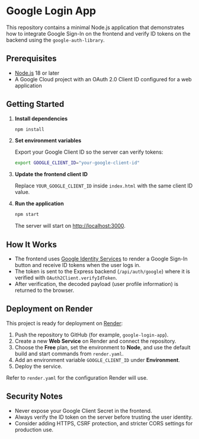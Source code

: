 # Google Login App

This repository contains a minimal Node.js application that demonstrates how to integrate Google Sign-In on the frontend and verify ID tokens on the backend using the `google-auth-library`.

## Prerequisites

- [Node.js](https://nodejs.org/) 18 or later
- A Google Cloud project with an OAuth 2.0 Client ID configured for a web application

## Getting Started

1. **Install dependencies**

   ```bash
   npm install
   ```

2. **Set environment variables**

   Export your Google Client ID so the server can verify tokens:

   ```bash
   export GOOGLE_CLIENT_ID="your-google-client-id"
   ```

3. **Update the frontend client ID**

   Replace `YOUR_GOOGLE_CLIENT_ID` inside `index.html` with the same client ID value.

4. **Run the application**

   ```bash
   npm start
   ```

   The server will start on [http://localhost:3000](http://localhost:3000).

## How It Works

- The frontend uses [Google Identity Services](https://developers.google.com/identity/gsi/web) to render a Google Sign-In button and receive ID tokens when the user logs in.
- The token is sent to the Express backend (`/api/auth/google`) where it is verified with `OAuth2Client.verifyIdToken`.
- After verification, the decoded payload (user profile information) is returned to the browser.

## Deployment on Render

This project is ready for deployment on [Render](https://render.com/):

1. Push the repository to GitHub (for example, `google-login-app`).
2. Create a new **Web Service** on Render and connect the repository.
3. Choose the **Free** plan, set the environment to **Node**, and use the default build and start commands from `render.yaml`.
4. Add an environment variable `GOOGLE_CLIENT_ID` under **Environment**.
5. Deploy the service.

Refer to `render.yaml` for the configuration Render will use.

## Security Notes

- Never expose your Google Client Secret in the frontend.
- Always verify the ID token on the server before trusting the user identity.
- Consider adding HTTPS, CSRF protection, and stricter CORS settings for production use.
